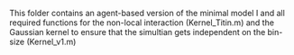 This folder contains an agent-based version of the minimal model I and all required functions for 
the non-local interaction (Kernel_Titin.m) and the Gaussian kernel to ensure that the simultian gets 
independent on the bin-size (Kernel_v1.m)
